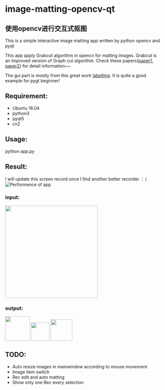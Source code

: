 # image-matting-opencv-qt
## 使用opencv进行交互式抠图
This is a simple interactive image matting app written by python opencv and pyqt

This app apply Grabcut algorithm in opencv for matting images. Grabcut is an improved version of Graph cut algorithm. Check these papers([paper1](http://www.cs.cornell.edu/~rdz/Papers/BVZ-pami01-final.pdf), [paper2](http://www.csd.uwo.ca/~yuri/Papers/iccv01.pdf)) for detail information~~

The gui part is mostly from this great work [labelImg](https://github.com/tzutalin/labelImg). It is quite a good example for pygt beginner!


## Requirement:
- Ubuntu 16.04
- python3
- pyqt5
- cv2

## Usage:
python app.py

## Result:
I will update this screen record once I find another better recorder ：（
![Performence of app](https://github.com/zihuaweng/image-matting-opencv-qt/blob/master/results.gif)

### input:
<img src="https://github.com/zihuaweng/image-matting-opencv-qt/blob/master/testing_images/testing.jpeg" width="300">

### output:
<img src="https://github.com/zihuaweng/image-matting-opencv-qt/blob/master/testing_images_out/testing_1.png" width="80">
<img src="https://github.com/zihuaweng/image-matting-opencv-qt/blob/master/testing_images_out/testing_2.png" width="60">
<img src="https://github.com/zihuaweng/image-matting-opencv-qt/blob/master/testing_images_out/testing_3.png" width="70">


## TODO:
- Auto resize images in mainwindow according to mouse movement
- Image item switch
- Rec edit and auto matting
- Show only one Rec every selection



